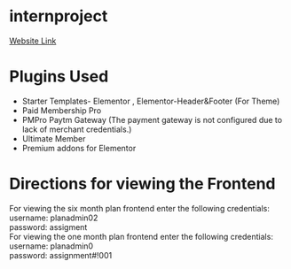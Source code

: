 # internproject
<a href="http://wpassignment.unaux.com/">Website Link </a>
# Plugins Used
- Starter Templates- Elementor , Elementor-Header&Footer (For Theme)
- Paid Membership Pro  
- PMPro Paytm Gateway (The payment gateway is not configured due to lack of merchant credentials.) 
- Ultimate Member  
- Premium addons for Elementor
# Directions for viewing the Frontend
For viewing the six month plan frontend enter the following credentials:</br>username: planadmin02</br> password: assigment</br>
For viewing the one month plan frontend enter the following credentials:</br>username: planadmin0</br>password: assignment#!001


